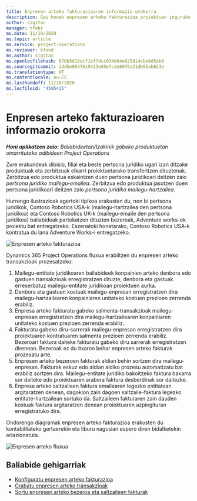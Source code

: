 ```yaml
---
title: Enpresen arteko fakturazioaren informazio orokorra
description: Gai honek enpresen arteko fakturazioa proiektuen inguruko informazioa eta adibideak eskaintzen ditu.
author: sigitac
manager: tfehr
ms.date: 11/19/2020
ms.topic: article
ms.service: project-operations
ms.reviewer: kfend
ms.author: sigitac
ms.openlocfilehash: 670b5d15ecf1ef7dcc034064e625814cbe6d54b0
ms.sourcegitcommit: addbe0647619413e85e7cde80f6a21db95ab623e
ms.translationtype: HT
ms.contentlocale: eu-ES
ms.lasthandoff: 11/20/2020
ms.locfileid: "4595415"
---
```

# <a name="intercompany-invoicing-overview"></a>Enpresen arteko fakturazioaren informazio orokorra

_**Honi aplikatzen zaio:** Baliabideetan/Izakinik gabeko produktuetan oinarritutako adibideen Project Operations_

Zure erakundeak dibisio, filial eta beste pertsona juridiko ugari izan ditzake produktuak eta zerbitzuak elkarri proiektuetarako transferitzen dituztenak. Zerbitzua edo produktua eskaintzen duen pertsona juridikoari deitzen zaio *pertsona juridiko mailegu-emailea*. Zerbitzua edo produktua jasotzen duen pertsona juridikoari deitzen zaio *pertsona juridiko mailegu-hartzailea*.

Hurrengo ilustrazioak agertoki tipikoa erakusten du, non bi pertsona juridikok, Contoso Robotics USA-k (mailegu-hartzailea den pertsona juridikoa) eta Contoso Robotics UK-k (mailegu-emaile den pertsona juridikoa) baliabideak partekatzen dituzten bezeroak, Adventure works-ek proiektu bat entregatzeko. Eszenatoki honetarako, Contoso Robotics USA-k kontratua du lana Adventure Works-i entregatzeko.

![Enpresen arteko fakturazioa](./media/IntercompanyScenario.png) 

Dynamics 365 Project Operations fluxua erabiltzen du enpresen arteko transakzioak prozesatzeko:

1. Mailegu-entitate juridikoaren baliabideek konpainien arteko denbora edo gastuen transakzioak erregistratzen dituzte, denbora eta gastuak erreserbatuz mailegu-entitate juridikoan proiektuen aurka.
2. Denbora eta gastuen kostuak mailegu-enpresan erregistratzen dira mailegu-hartzailearen konpainiaren unitateko kostuen prezioen zerrenda erabiliz.
3. Enpresa arteko fakturatu gabeko salmenta-transakzioak mailegu-enpresan erregistratzen dira mailegu-hartzailearen konpainiaren unitateko kostuen prezioen zerrenda erabiliz.
4. Fakturatu gabeko diru-sarrerak mailegu-enpresan erregistratzen dira proiektuaren kontratuaren salmenta prezioen zerrenda erabiliz. Bezeroari faktura daiteke fakturatu gabeko diru sarrerak erregistratzen direnean. Bezeroak ez du itxaron behar enpresen arteko fakturak prozesatu arte.
5. Enpresen arteko bezeroen fakturak aldian behin sortzen dira mailegu-enpresan. Fakturak eskuz edo aldian aldiko prozesu automatizatu bat erabiliz sortzen dira. Mailegu-entitate juridiko bakoitzeko faktura bakarra sor daiteke edo proiektuaren arabera faktura desberdinak sor daitezke.
6. Enpresa arteko saltzaileen faktura emailearen legezko entitatean argitaratzen denean, dagokion zain dagoen saltzaile-faktura legezko entitate-hartzailean sortuko da. Saltzaileen fakturaren zain dauden kostuak faktura argitaratzen denean proiektuaren azpiegituran erregistratuko dira.

Ondorengo diagramak enpresen arteko fakturazioa erakusten du kontabilitateko gertaerekin eta liburu nagusian espero diren bidalketekin erlazionatuta.

![Enpresen arteko fluxua](./media/IntercompanyFlow.png)

## <a name="additional-resources"></a>Baliabide gehigarriak

- [Konfiguratu enpresen arteko fakturazioa](configure-intercompany-invoicing.md)
- [Grabatu enpresen arteko transakzioak](create-intercompany-transactions.md)
- [Sortu enpresen arteko bezeroa eta saltzaileen fakturak](create-intercompany-customer-vendor-invoices.md)
